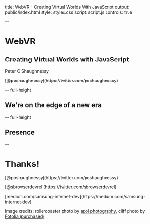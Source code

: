 title: WebVR - Creating Virtual Worlds With JavaScript
output: public/index.html
style: styles.css
script: script.js
controls: true

--

<h1>WebVR</h1>

<h2>Creating Virtual Worlds with JavaScript</h2> 

<div class="contact">
  <p>Peter O'Shaughnessy</p>
  <p>[@poshaughnessy](https://twitter.com/poshaughnessy)</p>
</div>

-- full-height

## We're on the edge of a new era

-- full-height

## Presence

--

# Thanks!

<div class="contact">
  <p>[@poshaughnessy](https://twitter.com/poshaughnessy)</p>
  <p>[@sbrowserdevrel](https://twitter.com/sbrowserdevrel)</p>
  <p>[medium.com/samsung-internet-dev](https://medium.com/samsung-internet-dev)</p>
</div>

<p class="credits">Image credits: rollercoaster photo by <a href="https://www.flickr.com/photos/apol-photography/3729520874/">apol photography</a>, cliff photo by <a href="http://www.fotolia.com">Fotolia (purchased)</a></p>
